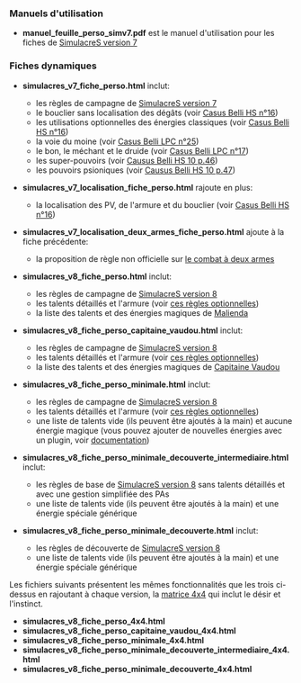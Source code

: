 ### Manuels d'utilisation

- **manuel_feuille_perso_simv7.pdf** est le manuel d'utilisation pour les fiches de [SimulacreS version 7](https://www.facebook.com/groups/Simulacres/permalink/1512926132293121/)

### Fiches dynamiques

- **simulacres_v7_fiche_perso.html** inclut:
    - les règles de campagne de [SimulacreS version 7](https://www.facebook.com/groups/Simulacres/permalink/1512926132293121/)
    - le bouclier sans localisation des dégâts (voir [Casus Belli HS n°16](http://confrerie-acier.chez-alice.fr/localisation%20armures%20et%20autres.htm))
    - les utilisations optionnelles des énergies classiques (voir [Casus Belli HS n°16](http://confrerie-acier.chez-alice.fr/localisation%20armures%20et%20autres.htm))
    - la voie du moine (voir [Casus Belli LPC n°25](http://joueursdurepaire.free.fr/casus_belli/cb_LPC25.html))
    - le bon, le méchant et le druide (voir [Casus Belli LPC n°17](http://joueursdurepaire.free.fr/casus_belli/cb_LPC17.html))
    - les super-pouvoirs (voir [Causus Belli HS 10 p.46](https://www.facebook.com/groups/Simulacres/permalink/2510465732539151/))
    - les pouvoirs psioniques (voir [Causus Belli HS 10 p.47](https://www.facebook.com/groups/Simulacres/permalink/2510465732539151/))

- **simulacres_v7_localisation_fiche_perso.html** rajoute en plus:
    - la localisation des PV, de l'armure et du bouclier (voir [Casus Belli HS n°16](http://confrerie-acier.chez-alice.fr/localisation%20armures%20et%20autres.htm))

- **simulacres_v7_localisation_deux_armes_fiche_perso.html** ajoute à la fiche précédente:
    - la proposition de règle non officielle sur [le combat à deux armes](https://www.facebook.com/groups/Simulacres/permalink/2507313226187735/)

- **simulacres_v8_fiche_perso.html** inclut:
    - les règles de campagne de [SimulacreS version 8](https://www.facebook.com/groups/Simulacres/permalink/2324033054515754/)
    - les talents détaillés et l'armure (voir [ces règles optionnelles](https://www.facebook.com/groups/Simulacres/permalink/2186771051575289/))
    - la liste des talents et des énergies magiques de [Malienda](https://www.facebook.com/groups/Simulacres/permalink/1512926132293121/)

- **simulacres_v8_fiche_perso_capitaine_vaudou.html** inclut:
    - les règles de campagne de [SimulacreS version 8](https://www.facebook.com/groups/Simulacres/permalink/2324033054515754/)
    - les talents détaillés et l'armure (voir [ces règles optionnelles](https://www.facebook.com/groups/Simulacres/permalink/2186771051575289/))
    - la liste des talents et des énergies magiques de [Capitaine Vaudou](https://www.black-book-editions.fr/catalogue.php?id=704)

- **simulacres_v8_fiche_perso_minimale.html** inclut:
    - les règles de campagne de [SimulacreS version 8](https://www.facebook.com/groups/Simulacres/permalink/2324033054515754/)
    - les talents détaillés et l'armure (voir [ces règles optionnelles](https://www.facebook.com/groups/Simulacres/permalink/2186771051575289/))
    - une liste de talents vide (ils peuvent être ajoutés à la main) et aucune énergie magique (vous pouvez ajouter de nouvelles énergies avec un plugin, voir [documentation](../../#Plugins))

- **simulacres_v8_fiche_perso_minimale_decouverte_intermediaire.html** inclut:
  - les règles de base de [SimulacreS version 8](https://www.facebook.com/groups/Simulacres/permalink/2324033054515754/) sans talents détaillés et avec une gestion simplifiée des PAs 
  - une liste de talents vide (ils peuvent être ajoutés à la main) et une énergie spéciale générique

- **simulacres_v8_fiche_perso_minimale_decouverte.html** inclut:
    - les règles de découverte de [SimulacreS version 8](https://www.facebook.com/groups/Simulacres/permalink/2324033054515754/)
    - une liste de talents vide (ils peuvent être ajoutés à la main) et une énergie spéciale générique

Les fichiers suivants présentent les mêmes fonctionnalités que les trois ci-dessus en rajoutant à chaque version, la [matrice 4x4](https://www.facebook.com/groups/Simulacres/permalink/2532857676966623/) qui inclut le désir et l'instinct.

- **simulacres_v8_fiche_perso_4x4.html**
- **simulacres_v8_fiche_perso_capitaine_vaudou_4x4.html**
- **simulacres_v8_fiche_perso_minimale_4x4.html**
- **simulacres_v8_fiche_perso_minimale_decouverte_intermediaire_4x4.html**
- **simulacres_v8_fiche_perso_minimale_decouverte_4x4.html**
